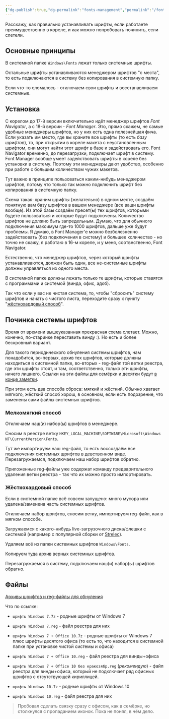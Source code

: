 ```yaml
---
{"dg-publish":true,"dg-permalink":"fonts-management","permalink":"/fonts-management/","created":"2023-10-09T12:57:03.979+07:00","updated":"2023-10-19T12:10:12.742+07:00"}
---
```


Расскажу, как правильно устанавливать шрифты, если работаете преимущественно в кореле, и как можно попробовать починить, если слетели.
## Основные принципы

В системной папке `Windows\Fonts` лежат только системные шрифты.

Остальные шрифты устанавливаются менеджером шрифтов "с места", то есть подключаются в систему без копирования в системную папку.

Если что-то сломалось - отключаем свои шрифты и восстанавливаем системные.

## Установка

С корелом до 17-й версии включительно идёт менеджер шрифтов *Font Navigator*, а с 18-й версии - *Font Manager*. Это, прямо скажем, не самые удобные менеджеры шрифтов, но у них есть одна полезнейшая фича. Если указать им место, где вы храните все шрифты (то есть *базу шрифтов*), то, при открытии в кореле макета с неустановленным шрифтом, они могут найти этот шрифт в базе и задействовать его. Font Navigator временно, до перезагрузки, подключает шрифт в систему. Font Manager вообще умеет задействовать шрифты в кореле без установки в систему. Поэтому эти менеджеры дают удобство, особенно при работе с большим количеством чужих макетов.

Тут важно в принципе пользоваться каким-нибудь менеджером шрифтов, потому что только так можно подключить шрифт без копирования в системную папку. 

Схема такая: храним шрифты (желательно) в одном месте, создаём понятную вам базу шрифтов в вашем менеджере (все ваши шрифты вообще). Из этой базы создаём пресет(ы) тех шрифтов, которыми будете пользоваться и которые будут подключены. Количество шрифтов не должно быть запредельным. Думаю, что для обычного подключения максимум где-то 1000 шрифтов, дальше уже будут проблемы. Я думаю, в Font Manager'е можно безболезненно задействовать (без подключения в систему) и большее количество - но точно не скажу, я работаю в 16-м кореле, и у меня, соотвественно, Font Navigator. 

Естественно, что менеджер шрифтов, через который шрифты устанавливаются, должен быть один, все не-системные шрифты должны управляться из одного места.

В системной папке должны лежать только те шрифты, которые ставятся с программами и системой (винда, офис, адоб).

Так что если у вас не чистая система, то, чтобы "сбросить" систему шрифтов и начать с чистого листа, переходите сразу к пункту "[жёсткохардовый способ](#жёсткохардовый-способ)".

## Починка системы шрифтов

Время от времени вышеуказанная прекрасная схема слетает. Можно, конечно, по-старинке переставить винду :). Но есть и более бескровный вариант.

Для такого периодического обнуления системы шрифтов, нам понадобится, во-первых, архив тех шрифтов, которые должны находиться в системной папке, во-вторых - reg-файл той ветки реестра, где эти шрифты стоят, и там, соответственно, только эти шрифты, ничего лишнего. Ссылки на эти файлы для семёрки и десятки будут [в конце заметки](#файлы).

При этом есть два способа сброса: мягкий и жёсткий. Обычно хватает мягкого, жёсткий способ хорош, в основном, если есть подозрение, что заменены сами файлы системных шрифтов.

### Мелкомягкий способ

Отключаем наш(и) набор(ы) шрифтов в менеджере.

Сносим в реестре ветку `HKEY_LOCAL_MACHINE\SOFTWARE\Microsoft\Windows NT\CurrentVersion\Fonts`.

Тут же импортируем наш reg-файл, то есть воссоздаём все подключения системных шрифтов в девственном виде. Перезагружаемся, подключаем наш набор шрифтов обратно.

Приложенные reg-файлы уже содержат команду предварительного удаления ветки реестра - так что их можно просто импортировать.

### Жёсткохардовый способ

Если в системной папке всё совсем запущено: много мусора или удалена/заменена часть системных шрифтов.

Отключаем набор шрифтов, сносим ветку, импортируем reg-файл, как в мягком способе.

Загружаемся с какого-нибудь live-загрузочного диска/флешки с системой (например с популярной сборки от [Strelec](https://sergeistrelec.name)).

Удаляем всё из папки системных шрифтов `Windows\Fonts`.

Копируем туда архив верных системных шрифтов.

Перезагружаемся в систему, подключаем наш(и) набор(ы) шрифтов обратно.

## Файлы

[Архивы шрифтов и reg-файлы для обнуления](https://cloud.mail.ru/public/9fvH/dMUaGGPnK)

Что по ссылке:
- `шрифты Windows 7.7z` - родные шрифты от Windows 7
- `шрифты Windows 7.reg` - файл реестра для них
- `шрифты Windows 7 + Office 10.7z` - родные шрифты от Windows 7 плюс шрифты десятого офиса (то есть то, что находится в системной папке при установке чистой системы и офиса)
- `шрифты Windows 7 + Office 10.reg` - файл реестра для винды+офиса
- `шрифты Windows 7 + Office 10 без кракозябр.reg` (*рекомендую*) - файл реестра для винды+офиса, который не подключает ряд офисных шрифтов с отсутствующей кириллицей.

- `шрифты Windows 10.7z` - родные шрифты от Windows 10
- `шрифты Windows 10.reg` - файл реестра для них

> Пробовал сделать связку сразу с офисом, как в семёрке, но столкнулся с пропаданием иконок. Пока не понял, в чём дело.